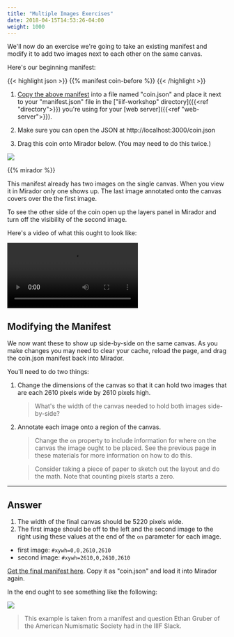 ```yaml
---
title: "Multiple Images Exercises"
date: 2018-04-15T14:53:26-04:00
weight: 1000
---
```


We'll now do an exercise we're going to take an existing manifest and modify it to add two images next to each other on the same canvas.

Here's our beginning manifest:

{{< highlight json >}}
{{% manifest coin-before %}}
{{< /highlight >}}

<!-- #todo:0 make "copy the above manifest" into a link to the manifest -->

1. [Copy the above manifest](/manifests/coin-before.json) into a file named "coin.json" and place it next to your "manifest.json" file in the ["iiif-workshop" directory]({{<ref "directory">}}) you're using for your [web server]({{<ref "web-server">}}).

2. Make sure you can open the JSON at http://localhost:3000/coin.json

3. Drag this coin onto Mirador below. (You may need to do this twice.)

  [![](http://gallica.bnf.fr/iiif/ark:/12148/btv1b8499946f/f1/full/150,/0/native.jpg)][this-coin]

{{% mirador %}}

This manifest already has two images on the single canvas. When you view it in Mirador only one shows up. The last image annotated onto the canvas covers over the the first image.

To see the other side of the coin open up the layers panel in Mirador and turn off the visibility of the second image.

Here's a video of what this ought to look like:

<video src="/video/coin-before.mp4" preload="auto" controls></video>

## Modifying the Manifest

We now want these to show up side-by-side on the same canvas. As you make changes you may need to clear your cache, reload the page, and drag the coin.json manifest back into Mirador.

You'll need to do two things:

1. Change the dimensions of the canvas so that it can hold two images that are each 2610 pixels wide by 2610 pixels high.

    > What's the width of the canvas needed to hold both images side-by-side?

2. Annotate each image onto a region of the canvas.

    > Change the `on` property to include information for where on the canvas the image ought to be placed. See the previous page in these materials for more information on how to do this.

    > Consider taking a piece of paper to sketch out the layout and do the math. Note that counting pixels starts a zero.

---

## Answer

1. The width of the final canvas should be 5220 pixels wide.
2. The first image should be off to the left and the second image to the right using these values at the end of the `on` parameter for each image.

  - first image: `#xywh=0,0,2610,2610`
  - second image: `#xywh=2610,0,2610,2610`

[Get the final manifest here](/manifests/coin-after.json). Copy it as "coin.json" and load it into Mirador again.

In the end ought to see something like the following:

![](/images/coin-side-by-side.png)

> This example is taken from a manifest and question Ethan Gruber of the American Numismatic Society had in the IIIF Slack.

[this-coin]: http://localhost:3000/coin?manifest=http%3A%2F%2Flocalhost%3A3000%2Fcoin.json


<!-- #todo:180 consider adding this viewer which displays it correctly http://www.kanzaki.com/works/2016/pub/image-annotator -->

